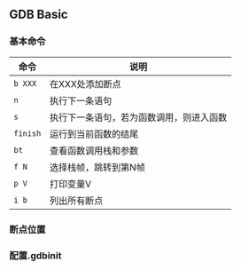 ## GDB Basic

### 基本命令

命令 | 说明
--- | ---
```b XXX``` | 在XXX处添加断点
```n``` | 执行下一条语句
```s``` | 执行下一条语句，若为函数调用，则进入函数
```finish``` | 运行到当前函数的结尾
```bt``` | 查看函数调用栈和参数
```f N``` | 选择栈帧，跳转到第N帧
```p V``` | 打印变量V
```i b``` | 列出所有断点

### 断点位置

### 配置.gdbinit

